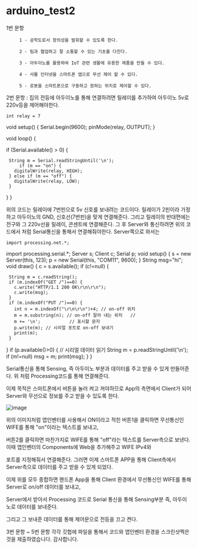 # arduino_test2

1번 문항 

         1 - 공학도로서 창의성을 발휘할 수 있도록 한다.

         2 - 팀과 협업하고 잘 소통할 수 있는 기초를 다진다.
         
         3 - 아두이노를 활용하여 IoT 관련 생활에 유용한 제품을 만들 수 있다.
         
         4 - 사물 인터넷을 스마트폰 앱으로 무선 제어 할 수 있다.
         
         5 - 로봇을 스마트폰으로 구동하고 원하는 위치로 제어할 수 있다.



2번 문항 : 집의 전등에 아두이노를 통해 연결하려면 릴레이를 추가하여 아두이노 5v로 220v등을 제어해야한다. 


    int relay = 7
 void setup() {
   Serial.begin(9600);
   pinMode(relay, OUTPUT);
 }
 
 void loop() {
 
   if (Serial.available() > 0) {
    
     String m = Serial.readStringUntil('\n');
         if (m == "on") {
       digitalWrite(relay, HIGH);
     } else if (m == "off") {
       digitalWrite(relay, LOW);
     }
   }
 }

위의 코드는 릴레이에 7번핀으로 5v 신호를 보내려는 코드이다. 릴레이가 2핀이라 가정하고 아두이노의 GND, 신호선(7번핀)을 맞게 연결해준다.
그리고 릴레이의 반대편에는 전구와 그 220v선을 릴레이, 콘센트에 연결해준다.
그 후 Server와 통신하려면 위의 코드에서 처럼 Serial통신을 통해서 연결해줘야한다. Server쪽으로 와서는

    import processing.net.*;
 import processing.serial.*;
 Server s;
 Client c;
 Serial p;
 void setup() {
   s = new Server(this, 123);
   p = new Serial(this, "COM11", 9600);
 }
 String msg="hi";
 void draw() {
   c = s.available();
   if (c!=null) {
    
     String m = c.readString();
     if (m.indexOf("GET /")==0) {
       c.write("HTTP/1.1 200 OK\r\n\r\n");
       c.write(msg);
     }
     if (m.indexOf("PUT /")==0) {
       int n = m.indexOf("\r\n\r\n")+4; // on-off 위치
       m = m.substring(n); // on-off 잘라 내는 위치   //
       m += '\n';           // 표시할 문자
       p.write(m); // 시리얼 포트로 on-off 보내기 
       print(m);
     }
   }
   if (p.available()>0) { // 시리얼 데이터 읽기
     String m = p.readStringUntil('\n');
     if (m!=null)  msg = m;
     print(msg);
   }
 }

Serial통신을 통해 Sensing, 즉 아두이노 부분과 데이터를 주고 받을 수 있게 만들어준다. 위 처럼 Processing코드를 통해 연결해준다.

이제 목적은 스마트폰에서 버튼을 눌러 켜고 꺼야하므로 App의 측면에서 Client가 되어 Server와 무선으로 정보를 주고 받을 수 있도록 한다.


![image](https://github.com/naengku3/arduino_test2/assets/127822478/fdffcb65-6dfa-4c3e-b864-73332e5b182f)


위의 이미지처럼 앱인벤터를 사용해서 ON이라고 적힌 버튼1을 클릭하면 무선통신인 WIFE를 통해 "on"이라는 텍스트를 보내고,

버튼2를 클릭하면 마찬가지로 WIFE를 통해 "off"라는 텍스트를 Server측으로 보낸다. 이때 앱인벤터의 Components에 Web을 추가해주고 WIFE IPv4와

포트를 지정해줘서 연결해준다. 그러면 이제 스마트폰 APP을 통해 Client측에서 Server측으로 데이터를 주고 받을 수 있게 되었다.

이제 위를 모두 종합하면 핸드폰 App을 통해 Client 환경에서 무선통신인 WIFE를 통해 Server로 on/off 데이터를 보내고,

Server에서 받아서 Processing 코드로 Serial 통신을 통해 Sensing부분 즉, 아두이노로 데이터를 보내준다.

그리고 그 보내준 데이터를 통해 제어문으로 전등을 끄고 켠다.


3번 문항 ~ 5번 문항 각각 깃헙에 파일을 통해서 코드와 앱인벤터 환경을 스크린샷찍은 것을 제출하였습니다. 감사합니다.


